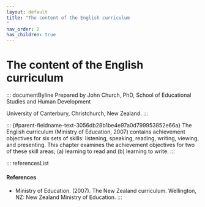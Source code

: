 ```yaml
---
layout: default
title: "The content of the English curriculum 
"
nav_order: 2
has_children: true
---
```

# The content of the English curriculum 


::: documentByline
Prepared by John Church, PhD, School of Educational Studies and Human
Development

University of Canterbury, Christchurch, New Zealand.
:::

::: {#parent-fieldname-text-3056db28b1be4e97a0d799953852e66a}
The English curriculum (Ministry of Education, 2007) contains
achievement objectives for six sets of skills: listening, speaking,
reading, writing, viewing, and presenting. This chapter examines the
achievement objectives for two of these skill areas; (a) learning to
read and (b) learning to write.
:::

::: referencesList
#### References

-   Ministry of Education. (2007). The New Zealand curriculum.
    Wellington, NZ: New Zealand Ministry of Education.
:::

